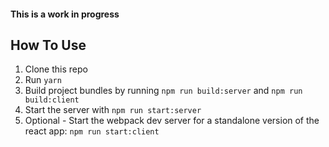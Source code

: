 #### This is a work in progress

## How To Use
1. Clone this repo
2. Run `yarn`
3. Build project bundles by running `npm run build:server` and `npm run build:client`
4. Start the server with `npm run start:server`
5. Optional - Start the webpack dev server for a standalone version of the react app: `npm run start:client`
